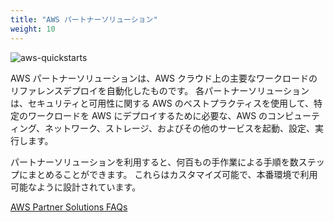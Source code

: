 ```yaml
---
title: "AWS パートナーソリューション"
weight: 10
---
```


![aws-quickstarts](/static/next-steps/aws-quick-starts/aws-quickstarts.png)

AWS パートナーソリューションは、AWS クラウド上の主要なワークロードのリファレンスデプロイを自動化したものです。
各パートナーソリューションは、セキュリティと可用性に関する AWS のベストプラクティスを使用して、特定のワークロードを AWS にデプロイするために必要な、AWS のコンピューティング、ネットワーク、ストレージ、およびその他のサービスを起動、設定、実行します。

パートナーソリューションを利用すると、何百もの手作業による手順を数ステップにまとめることができます。
これらはカスタマイズ可能で、本番環境で利用可能なように設計されています。

[AWS Partner Solutions FAQs](https://aws.amazon.com/jp/solutions/partners/faq/)
